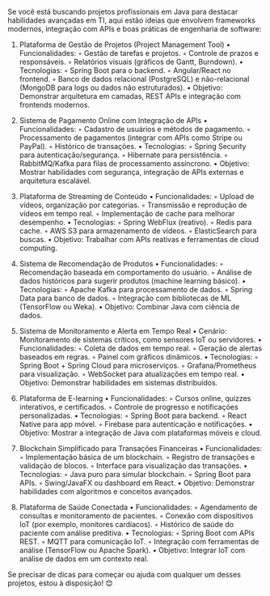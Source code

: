 Se você está buscando projetos profissionais em Java para destacar habilidades avançadas em TI, aqui estão ideias que envolvem frameworks modernos, integração com APIs e boas práticas de engenharia de software:

1. Plataforma de Gestão de Projetos (Project Management Tool)
    • Funcionalidades: 
        ◦ Gestão de tarefas e projetos. 
        ◦ Controle de prazos e responsáveis. 
        ◦ Relatórios visuais (gráficos de Gantt, Burndown). 
    • Tecnologias: 
        ◦ Spring Boot para o backend. 
        ◦ Angular/React no frontend. 
        ◦ Banco de dados relacional (PostgreSQL) e não-relacional (MongoDB para logs ou dados não estruturados). 
    • Objetivo: Demonstrar arquitetura em camadas, REST APIs e integração com frontends modernos. 

2. Sistema de Pagamento Online com Integração de APIs
    • Funcionalidades: 
        ◦ Cadastro de usuários e métodos de pagamento. 
        ◦ Processamento de pagamentos (integrar com APIs como Stripe ou PayPal). 
        ◦ Histórico de transações. 
    • Tecnologias: 
        ◦ Spring Security para autenticação/segurança. 
        ◦ Hibernate para persistência. 
        ◦ RabbitMQ/Kafka para filas de processamento assíncrono. 
    • Objetivo: Mostrar habilidades com segurança, integração de APIs externas e arquitetura escalável. 

3. Plataforma de Streaming de Conteúdo
    • Funcionalidades: 
        ◦ Upload de vídeos, organização por categorias. 
        ◦ Transmissão e reprodução de vídeos em tempo real. 
        ◦ Implementação de cache para melhorar desempenho. 
    • Tecnologias: 
        ◦ Spring WebFlux (reativo). 
        ◦ Redis para cache. 
        ◦ AWS S3 para armazenamento de vídeos. 
        ◦ ElasticSearch para buscas. 
    • Objetivo: Trabalhar com APIs reativas e ferramentas de cloud computing. 

4. Sistema de Recomendação de Produtos
    • Funcionalidades: 
        ◦ Recomendação baseada em comportamento do usuário. 
        ◦ Análise de dados históricos para sugerir produtos (machine learning básico). 
    • Tecnologias: 
        ◦ Apache Kafka para processamento de dados. 
        ◦ Spring Data para banco de dados. 
        ◦ Integração com bibliotecas de ML (TensorFlow ou Weka). 
    • Objetivo: Combinar Java com ciência de dados. 

5. Sistema de Monitoramento e Alerta em Tempo Real
    • Cenário: Monitoramento de sistemas críticos, como sensores IoT ou servidores. 
    • Funcionalidades: 
        ◦ Coleta de dados em tempo real. 
        ◦ Geração de alertas baseados em regras. 
        ◦ Painel com gráficos dinâmicos. 
    • Tecnologias: 
        ◦ Spring Boot + Spring Cloud para microserviços. 
        ◦ Grafana/Prometheus para visualização. 
        ◦ WebSocket para atualizações em tempo real. 
    • Objetivo: Demonstrar habilidades em sistemas distribuídos. 

6. Plataforma de E-learning
    • Funcionalidades: 
        ◦ Cursos online, quizzes interativos, e certificados. 
        ◦ Controle de progresso e notificações personalizadas. 
    • Tecnologias: 
        ◦ Spring Boot para backend. 
        ◦ React Native para app móvel. 
        ◦ Firebase para autenticação e notificações. 
    • Objetivo: Mostrar a integração de Java com plataformas móveis e cloud. 

7. Blockchain Simplificado para Transações Financeiras
    • Funcionalidades: 
        ◦ Implementação básica de um blockchain. 
        ◦ Registro de transações e validação de blocos. 
        ◦ Interface para visualização das transações. 
    • Tecnologias: 
        ◦ Java puro para simular blockchain. 
        ◦ Spring Boot para APIs. 
        ◦ Swing/JavaFX ou dashboard em React. 
    • Objetivo: Demonstrar habilidades com algoritmos e conceitos avançados. 

8. Plataforma de Saúde Conectada
    • Funcionalidades: 
        ◦ Agendamento de consultas e monitoramento de pacientes. 
        ◦ Conexão com dispositivos IoT (por exemplo, monitores cardíacos). 
        ◦ Histórico de saúde do paciente com análise preditiva. 
    • Tecnologias: 
        ◦ Spring Boot com APIs REST. 
        ◦ MQTT para comunicação IoT. 
        ◦ Integração com ferramentas de análise (TensorFlow ou Apache Spark). 
    • Objetivo: Integrar IoT com análise de dados em um contexto real. 

Se precisar de dicas para começar ou ajuda com qualquer um desses projetos, estou à disposição! 😊
